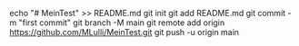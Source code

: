 echo "# MeinTest" >> README.md
git init
git add README.md
git commit -m "first commit"
git branch -M main
git remote add origin https://github.com/MLulli/MeinTest.git
git push -u origin main
